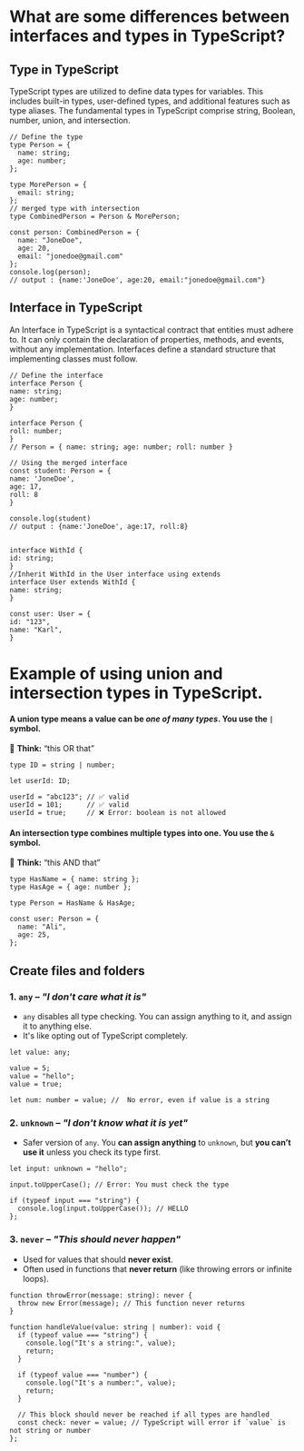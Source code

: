 # What are some differences between interfaces and types in TypeScript?

## Type in TypeScript

TypeScript types are utilized to define data types for variables. This includes built-in types, user-defined types, and additional features such as type aliases. The fundamental types in TypeScript comprise string, Boolean, number, union, and intersection.

```
// Define the type
type Person = {
  name: string;
  age: number;
};

type MorePerson = {
  email: string;
};
// merged type with intersection
type CombinedPerson = Person & MorePerson;

const person: CombinedPerson = {
  name: "JoneDoe",
  age: 20,
  email: "jonedoe@gmail.com"
};
console.log(person);
// output : {name:'JoneDoe', age:20, email:"jonedoe@gmail.com"}
```

## Interface in TypeScript

An Interface in TypeScript is a syntactical contract that entities must adhere to. It can only contain the declaration of properties, methods, and events, without any implementation. Interfaces define a standard structure that implementing classes must follow.

```
// Define the interface
interface Person {
name: string;
age: number;
}

interface Person {
roll: number;
}
// Person = { name: string; age: number; roll: number }

// Using the merged interface
const student: Person = {
name: 'JoneDoe',
age: 17,
roll: 8
}

console.log(student)
// output : {name:'JoneDoe', age:17, roll:8}


interface WithId {
id: string;
}
//Inherit WithId in the User interface using extends
interface User extends WithId {
name: string;
}

const user: User = {
id: "123",
name: "Karl",
}
```

# Example of using **union** and **intersection** types in TypeScript.

#### A **union** type means a value can be _one of many types_. You use the `|` symbol.

🧠 **Think:** “this OR that”

```
type ID = string | number;

let userId: ID;

userId = "abc123"; // ✅ valid
userId = 101;      // ✅ valid
userId = true;     // ❌ Error: boolean is not allowed
```

#### An **intersection** type combines multiple types into one. You use the `&` symbol.

🧠 **Think:** “this AND that”

```
type HasName = { name: string };
type HasAge = { age: number };

type Person = HasName & HasAge;

const user: Person = {
  name: "Ali",
  age: 25,
};
```

## Create files and folders

### 1. **`any`** – _"I don't care what it is"_

- `any` disables all type checking. You can assign anything to it, and assign it to anything else.
- It's like opting out of TypeScript completely.

```
let value: any;

value = 5;
value = "hello";
value = true;

let num: number = value; //  No error, even if value is a string
```

### 2. **`unknown`** – _"I don't know what it is yet"_

- Safer version of `any`. You **can assign anything** to `unknown`, but **you can’t use it** unless you check its type first.

```
let input: unknown = "hello";

input.toUpperCase(); // Error: You must check the type

if (typeof input === "string") {
  console.log(input.toUpperCase()); // HELLO
};
```

### 3. **`never`** – _"This should never happen"_

- Used for values that should **never exist**.
- Often used in functions that **never return** (like throwing errors or infinite loops).

```
function throwError(message: string): never {
  throw new Error(message); // This function never returns
}

function handleValue(value: string | number): void {
  if (typeof value === "string") {
    console.log("It's a string:", value);
    return;
  }

  if (typeof value === "number") {
    console.log("It's a number:", value);
    return;
  }

  // This block should never be reached if all types are handled
  const check: never = value; // TypeScript will error if `value` is not string or number
};
```
